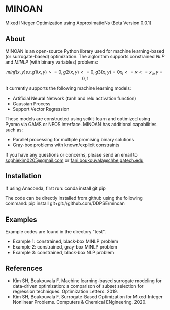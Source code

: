# MINOAN
Mixed INteger Optimization using ApproximatioNs
(Beta Version 0.0.1)

## About 
MINOAN is an open-source Python library used for machine learning-based (or surrogate-based) optimization. The alglorithm supports constrained *NLP* and *MINLP* (with binary variables) problems: 
```math
min f(x,y) 
s.t. g1(x,y)>=0, g2(x,y)<= 0, g3(x,y)=0
x_l <= x <= x_u, y = {0,1} 
```
It currently supports the following machine learning models:
* Artificial Neural Network (tanh and relu activation function)
* Gaussian Process
* Support Vector Regression 

These models are constructed using scikit-learn and optimized using Pyomo via GAMS or NEOS interface. MINOAN has additional capabilities such as: 
* Parallel processing for multiple promising binary solutions 
* Gray-box problems with known/explicit constraints

If you have any questions or concerns, please send an email to sophiekim0205@gmail.com or fani.boukouvala@chbe.gatech.edu

## Installation

If using Anaconda, first run: 
conda install git pip

The code can be directly installed from github using the following command: 
pip install git+git://github.com/DDPSE/minoan

## Examples 
Example codes are found in the directory "test". 
* Example 1: constrained, black-box MINLP problem 
* Example 2: constrained, gray-box MINLP problem
* Example 3: constrained, black-box NLP problem

## References
* Kim SH, Boukouvala F. Machine learning-based surrogate modeling for data-driven optimization: a comparison of subset selection for regression techniques. Optimization Letters. 2019.
* Kim SH, Boukouvala F. Surrogate-Based Optimization for Mixed-Integer Nonlinear Problems. Computers & Chemical ENgineering. 2020. 
